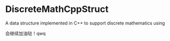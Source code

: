 # DiscreteMathCppStruct

A data structure implemented in C++ to support discrete mathematics using

会继续加油哒！qwq
